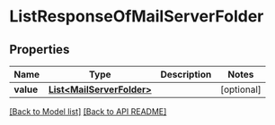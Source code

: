 
# ListResponseOfMailServerFolder
## Properties
Name | Type | Description | Notes
------------ | ------------- | ------------- | -------------
**value** | [**List&lt;MailServerFolder&gt;**](MailServerFolder.md) |  |  [optional]




[[Back to Model list]](Models.md) [[Back to API README]](README.md)

